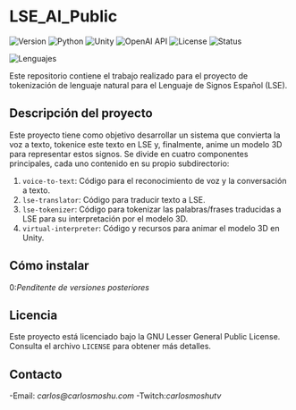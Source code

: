 # LSE_AI_Public

![Version](https://img.shields.io/badge/Version-1.0.0-brightgreen)
![Python](https://img.shields.io/badge/Python-3.8-blue?logo=python)
![Unity](https://img.shields.io/badge/Unity-2023.1.6f1-blue?logo=unity)
![OpenAI API](https://img.shields.io/badge/OpenAI%20API-v4-orange?logo=openai)
![License](https://img.shields.io/badge/License-GNU%20LGPL_v3-blue?logo=gnu)
![Status](https://img.shields.io/badge/Status-In%20Progress-yellow)

![Lenguajes](https://img.shields.io/badge/Languages-Spanish%20|%20Sign%20Language-blue)

Este repositorio contiene el trabajo realizado para el proyecto de tokenización de lenguaje natural para el Lenguaje de Signos Español (LSE).

## Descripción del proyecto

Este proyecto tiene como objetivo desarrollar un sistema que convierta la voz a texto, tokenice este texto en LSE y, finalmente, anime un modelo 3D para representar estos signos. Se divide en cuatro componentes principales, cada uno contenido en su propio subdirectorio:

1. `voice-to-text`: Código para el reconocimiento de voz y la conversación a texto.
2. `lse-translator`: Código para traducir texto a LSE.
3. `lse-tokenizer`: Código para tokenizar las palabras/frases traducidas a LSE para su interpretación por el modelo 3D.
4. `virtual-interpreter`: Código y recursos para animar el modelo 3D en Unity.

## Cómo instalar

0:_Penditente de versiones posteriores_

## Licencia

Este proyecto está licenciado bajo la GNU Lesser General Public License. Consulta el archivo `LICENSE` para obtener más detalles.

## Contacto

-Email: _carlos@carlosmoshu.com_
-Twitch:_carlosmoshutv_
